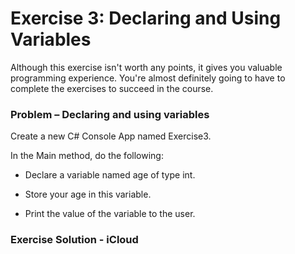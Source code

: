 # Exercise 3: Declaring and Using Variables
Although this exercise isn't worth any points, it gives you valuable programming experience. You're almost definitely going to have to complete the exercises to succeed in the course.

### Problem – Declaring and using variables

Create a new C# Console App named Exercise3.

 In the Main method, do the following:

  - Declare a variable named age of type int.

  - Store your age in this variable.

  - Print the value of the variable to the user.

### Exercise Solution - iCloud
